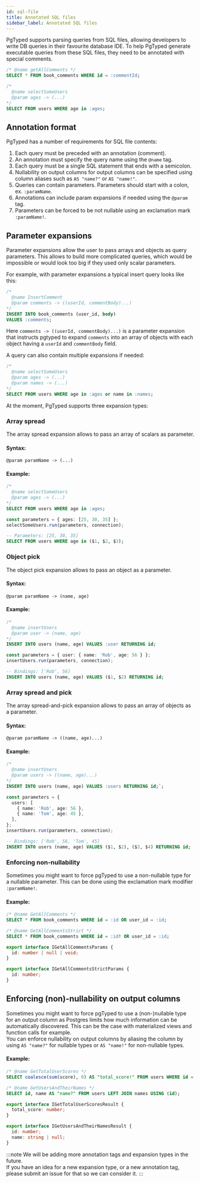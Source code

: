 ```yaml
---
id: sql-file
title: Annotated SQL files
sidebar_label: Annotated SQL files
---
```


PgTyped supports parsing queries from SQL files, allowing developers to write DB queries in their favourite database IDE.
To help PgTyped generate executable queries from these SQL files, they need to be annotated with special comments.

```sql title="example.sql"
/* @name getAllComments */
SELECT * FROM book_comments WHERE id = :commentId;

/*
  @name selectSomeUsers
  @param ages -> (...)
*/
SELECT FROM users WHERE age in :ages;
```

## Annotation format

PgTyped has a number of requirements for SQL file contents:

1. Each query must be preceded with an annotation (comment).
2. An annotation must specify the query name using the `@name` tag.
3. Each query must be a single SQL statement that ends with a semicolon.
4. Nullability on output columns for output columns can be specified using column aliases such as `AS "name?"` or `AS "name!"`.
5. Queries can contain parameters. Parameters should start with a colon, ex. `:paramName`.
6. Annotations can include param expansions if needed using the `@param` tag.
7. Parameters can be forced to be not nullable using an exclamation mark `:paramName!`.

## Parameter expansions

Parameter expansions allow the user to pass arrays and objects as query parameters.
This allows to build more complicated queries, which would be impossible or would look too big if they used only scalar parameters.

For example, with parameter expansions a typical insert query looks like this:

```sql
/*
  @name InsertComment
  @param comments -> ((userId, commentBody)...)
*/
INSERT INTO book_comments (user_id, body)
VALUES :comments;
```

Here `comments -> ((userId, commentBody)...)` is a parameter expansion that instructs pgtyped to expand `comments` into an array of objects with each object having a `userId` and `commentBody` field.

A query can also contain multiple expansions if needed:

```sql
/*
  @name selectSomeUsers
  @param ages -> (...)
  @param names -> (...)
*/
SELECT FROM users WHERE age in :ages or name in :names;
```

At the moment, PgTyped supports three expansion types:

### Array spread

The array spread expansion allows to pass an array of scalars as parameter.

#### Syntax:

```
@param paramName -> (...)
```

#### Example:

```sql title="Query definition:"
/*
  @name selectSomeUsers
  @param ages -> (...)
*/
SELECT FROM users WHERE age in :ages;
```

```ts title="Execution:"
const parameters = { ages: [25, 30, 35] };
selectSomeUsers.run(parameters, connection);
```

```sql title="Resulting query:"
-- Parameters: [25, 30, 35]
SELECT FROM users WHERE age in ($1, $2, $3);
```

### Object pick

The object pick expansion allows to pass an object as a parameter.

#### Syntax:

```
@param paramName -> (name, age)
```

#### Example:

```sql title="Query definition:"
/*
  @name insertUsers
  @param user -> (name, age)
*/
INSERT INTO users (name, age) VALUES :user RETURNING id;
```

```ts title="Execution:"
const parameters = { user: { name: 'Rob', age: 56 } };
insertUsers.run(parameters, connection);
```

```sql title="Resulting query:"
-- Bindings: ['Rob', 56]
INSERT INTO users (name, age) VALUES ($1, $2) RETURNING id;
```

### Array spread and pick

The array spread-and-pick expansion allows to pass an array of objects as a parameter.

#### Syntax:

```
@param paramName -> ((name, age)...)
```

#### Example:

```sql title="Query definition:"
/*
  @name insertUsers
  @param users -> ((name, age)...)
*/
INSERT INTO users (name, age) VALUES :users RETURNING id;`;
```

```ts title="Execution:"
const parameters = {
  users: [
    { name: 'Rob', age: 56 },
    { name: 'Tom', age: 45 },
  ],
};
insertUsers.run(parameters, connection);
```

```sql title="Resulting query:"
-- Bindings: ['Rob', 56, 'Tom', 45]
INSERT INTO users (name, age) VALUES ($1, $2), ($3, $4) RETURNING id;
```

### Enforcing non-nullability

Sometimes you might want to force pgTyped to use a non-nullable type for a nullable parameter.
This can be done using the exclamation mark modifier `:paramName!`.

#### Example:

```sql title="Query definition:"
/* @name GetAllComments */
SELECT * FROM book_comments WHERE id = :id OR user_id = :id;

/* @name GetAllCommentsStrict */
SELECT * FROM book_comments WHERE id = :id! OR user_id = :id;
```

```ts title="Resulting code:"
export interface IGetAllCommentsParams {
  id: number | null | void;
}

export interface IGetAllCommentsStrictParams {
  id: number;
}
```

## Enforcing (non)-nullability on output columns
Sometimes you might want to force pgTyped to use a (non-)nullable type for an output column as Postgres limits how much
information can be automatically discovered. This can be the case with materialized views and function calls for
example.   
You can enforce nullability on output columns by aliasing the column by using `AS "name?"` for nullable types or 
`AS "name!"` for non-nullable types.

#### Example:

```sql title="Query definition:"
/* @name GetTotalUserScores */
SELECT coalesce(sum(score), 0) AS "total_score!" FROM users WHERE id = :id!;

/* @name GetUsersAndTheirNames */
SELECT id, name AS "name?" FROM users LEFT JOIN names USING (id);
```

```ts title="Resulting code:"
export interface IGetTotalUserScoresResult {
  total_score: number;
}

export interface IGetUsersAndTheirNamesResult {
  id: number;
  name: string | null;
}
```

:::note
We will be adding more annotation tags and expansion types in the future.  
If you have an idea for a new expansion type, or a new annotation tag, please submit an issue for that so we can consider it.
:::

